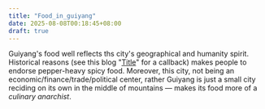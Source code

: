 ```yaml
---
title: "Food_in_guiyang"
date: 2025-08-08T00:18:45+08:00
draft: true
---
```


Guiyang's food well reflects ths city's geographical and humanity spirit. Historical reasons (see this blog "[Title]()" for a callback) makes people to endorse pepper-heavy spicy food. Moreover, this city, not being an economic/finance/trade/political center, rather Guiyang is just a small city reciding on its own in the middle of mountains — makes its food more of a *culinary anarchist*.

